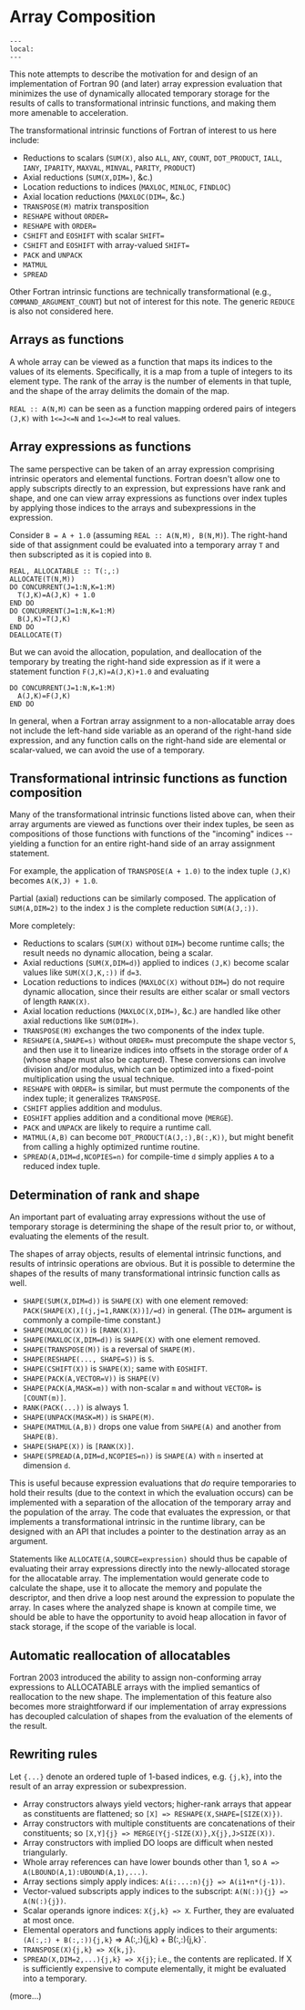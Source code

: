 <!--===- docs/ArrayComposition.md 
  
   Part of the LLVM Project, under the Apache License v2.0 with LLVM Exceptions.
   See https://llvm.org/LICENSE.txt for license information.
   SPDX-License-Identifier: Apache-2.0 WITH LLVM-exception
  
-->

# Array Composition

```{contents}
---
local:
---
```

This note attempts to describe the motivation for and design of an
implementation of Fortran 90 (and later) array expression evaluation that
minimizes the use of dynamically allocated temporary storage for
the results of calls to transformational intrinsic functions, and
making them more amenable to acceleration.

The transformational intrinsic functions of Fortran of interest to
us here include:

* Reductions to scalars (`SUM(X)`, also `ALL`, `ANY`, `COUNT`,
  `DOT_PRODUCT`,
  `IALL`, `IANY`, `IPARITY`, `MAXVAL`, `MINVAL`, `PARITY`, `PRODUCT`)
* Axial reductions (`SUM(X,DIM=)`, &c.)
* Location reductions to indices (`MAXLOC`, `MINLOC`, `FINDLOC`)
* Axial location reductions (`MAXLOC(DIM=`, &c.)
* `TRANSPOSE(M)` matrix transposition
* `RESHAPE` without `ORDER=`
* `RESHAPE` with `ORDER=`
* `CSHIFT` and `EOSHIFT` with scalar `SHIFT=`
* `CSHIFT` and `EOSHIFT` with array-valued `SHIFT=`
* `PACK` and `UNPACK`
* `MATMUL`
* `SPREAD`

Other Fortran intrinsic functions are technically transformational (e.g.,
`COMMAND_ARGUMENT_COUNT`) but not of interest for this note.
The generic `REDUCE` is also not considered here.

## Arrays as functions

A whole array can be viewed as a function that maps its indices to the values
of its elements.
Specifically, it is a map from a tuple of integers to its element type.
The rank of the array is the number of elements in that tuple,
and the shape of the array delimits the domain of the map.

`REAL :: A(N,M)` can be seen as a function mapping ordered pairs of integers
`(J,K)` with `1<=J<=N` and `1<=J<=M` to real values.

## Array expressions as functions

The same perspective can be taken of an array expression comprising
intrinsic operators and elemental functions.
Fortran doesn't allow one to apply subscripts directly to an expression,
but expressions have rank and shape, and one can view array expressions
as functions over index tuples by applying those indices to the arrays
and subexpressions in the expression.

Consider `B = A + 1.0` (assuming `REAL :: A(N,M), B(N,M)`).
The right-hand side of that assignment could be evaluated into a
temporary array `T` and then subscripted as it is copied into `B`.
```
REAL, ALLOCATABLE :: T(:,:)
ALLOCATE(T(N,M))
DO CONCURRENT(J=1:N,K=1:M)
  T(J,K)=A(J,K) + 1.0
END DO
DO CONCURRENT(J=1:N,K=1:M)
  B(J,K)=T(J,K)
END DO
DEALLOCATE(T)
```
But we can avoid the allocation, population, and deallocation of
the temporary by treating the right-hand side expression as if it
were a statement function `F(J,K)=A(J,K)+1.0` and evaluating
```
DO CONCURRENT(J=1:N,K=1:M)
  A(J,K)=F(J,K)
END DO
```

In general, when a Fortran array assignment to a non-allocatable array
does not include the left-hand
side variable as an operand of the right-hand side expression, and any
function calls on the right-hand side are elemental or scalar-valued,
we can avoid the use of a temporary.

## Transformational intrinsic functions as function composition

Many of the transformational intrinsic functions listed above
can, when their array arguments are viewed as functions over their
index tuples, be seen as compositions of those functions with
functions of the "incoming" indices -- yielding a function for
an entire right-hand side of an array assignment statement.

For example, the application of `TRANSPOSE(A + 1.0)` to the index
tuple `(J,K)` becomes `A(K,J) + 1.0`.

Partial (axial) reductions can be similarly composed.
The application of `SUM(A,DIM=2)` to the index `J` is the
complete reduction `SUM(A(J,:))`.

More completely:
* Reductions to scalars (`SUM(X)` without `DIM=`) become
  runtime calls; the result needs no dynamic allocation,
  being a scalar.
* Axial reductions (`SUM(X,DIM=d)`) applied to indices `(J,K)`
  become scalar values like `SUM(X(J,K,:))` if `d=3`.
* Location reductions to indices (`MAXLOC(X)` without `DIM=`)
  do not require dynamic allocation, since their results are
  either scalar or small vectors of length `RANK(X)`.
* Axial location reductions (`MAXLOC(X,DIM=)`, &c.)
  are handled like other axial reductions like `SUM(DIM=)`.
* `TRANSPOSE(M)` exchanges the two components of the index tuple.
* `RESHAPE(A,SHAPE=s)` without `ORDER=` must precompute the shape
  vector `S`, and then use it to linearize indices into offsets
  in the storage order of `A` (whose shape must also be captured).
  These conversions can involve division and/or modulus, which
  can be optimized into a fixed-point multiplication using the
  usual technique.
* `RESHAPE` with `ORDER=` is similar, but must permute the
  components of the index tuple; it generalizes `TRANSPOSE`.
* `CSHIFT` applies addition and modulus.
* `EOSHIFT` applies addition and a conditional move (`MERGE`).
* `PACK` and `UNPACK` are likely to require a runtime call.
* `MATMUL(A,B)` can become `DOT_PRODUCT(A(J,:),B(:,K))`, but
  might benefit from calling a highly optimized runtime
  routine.
* `SPREAD(A,DIM=d,NCOPIES=n)` for compile-time `d` simply
  applies `A` to a reduced index tuple.

## Determination of rank and shape

An important part of evaluating array expressions without the use of
temporary storage is determining the shape of the result prior to,
or without, evaluating the elements of the result.

The shapes of array objects, results of elemental intrinsic functions,
and results of intrinsic operations are obvious.
But it is possible to determine the shapes of the results of many
transformational intrinsic function calls as well.

* `SHAPE(SUM(X,DIM=d))` is `SHAPE(X)` with one element removed:
  `PACK(SHAPE(X),[(j,j=1,RANK(X))]/=d)` in general.
  (The `DIM=` argument is commonly a compile-time constant.)
* `SHAPE(MAXLOC(X))` is `[RANK(X)]`.
* `SHAPE(MAXLOC(X,DIM=d))` is `SHAPE(X)` with one element removed.
* `SHAPE(TRANSPOSE(M))` is a reversal of `SHAPE(M)`.
* `SHAPE(RESHAPE(..., SHAPE=S))` is `S`.
* `SHAPE(CSHIFT(X))` is `SHAPE(X)`; same with `EOSHIFT`.
* `SHAPE(PACK(A,VECTOR=V))` is `SHAPE(V)`
* `SHAPE(PACK(A,MASK=m))` with non-scalar `m` and without `VECTOR=` is `[COUNT(m)]`.
* `RANK(PACK(...))` is always 1.
* `SHAPE(UNPACK(MASK=M))` is `SHAPE(M)`.
* `SHAPE(MATMUL(A,B))` drops one value from `SHAPE(A)` and another from `SHAPE(B)`.
* `SHAPE(SHAPE(X))` is `[RANK(X)]`.
* `SHAPE(SPREAD(A,DIM=d,NCOPIES=n))` is `SHAPE(A)` with `n` inserted at
  dimension `d`.

This is useful because expression evaluations that *do* require temporaries
to hold their results (due to the context in which the evaluation occurs)
can be implemented with a separation of the allocation
of the temporary array and the population of the array.
The code that evaluates the expression, or that implements a transformational
intrinsic in the runtime library, can be designed with an API that includes
a pointer to the destination array as an argument.

Statements like `ALLOCATE(A,SOURCE=expression)` should thus be capable
of evaluating their array expressions directly into the newly-allocated
storage for the allocatable array.
The implementation would generate code to calculate the shape, use it
to allocate the memory and populate the descriptor, and then drive a
loop nest around the expression to populate the array.
In cases where the analyzed shape is known at compile time, we should
be able to have the opportunity to avoid heap allocation in favor of
stack storage, if the scope of the variable is local.

## Automatic reallocation of allocatables

Fortran 2003 introduced the ability to assign non-conforming array expressions
to ALLOCATABLE arrays with the implied semantics of reallocation to the
new shape.
The implementation of this feature also becomes more straightforward if
our implementation of array expressions has decoupled calculation of shapes
from the evaluation of the elements of the result.

## Rewriting rules

Let `{...}` denote an ordered tuple of 1-based indices, e.g. `{j,k}`, into
the result of an array expression or subexpression.

* Array constructors always yield vectors; higher-rank arrays that appear as
  constituents are flattened; so `[X] => RESHAPE(X,SHAPE=[SIZE(X)})`.
* Array constructors with multiple constituents are concatenations of
  their constituents; so `[X,Y]{j} => MERGE(Y{j-SIZE(X)},X{j},J>SIZE(X))`.
* Array constructors with implied DO loops are difficult when nested
  triangularly.
* Whole array references can have lower bounds other than 1, so
  `A => A(LBOUND(A,1):UBOUND(A,1),...)`.
* Array sections simply apply indices: `A(i:...:n){j} => A(i1+n*(j-1))`.
* Vector-valued subscripts apply indices to the subscript: `A(N(:)){j} => A(N(:){j})`.
* Scalar operands ignore indices: `X{j,k} => X`.
  Further, they are evaluated at most once.
* Elemental operators and functions apply indices to their arguments:
  `(A(:,:) + B(:,:)){j,k}` => A(:,:){j,k} + B(:,:){j,k}`.
* `TRANSPOSE(X){j,k} => X{k,j}`.
* `SPREAD(X,DIM=2,...){j,k} => X{j}`; i.e., the contents are replicated.
  If X is sufficiently expensive to compute elementally, it might be evaluated
  into a temporary.

(more...)
